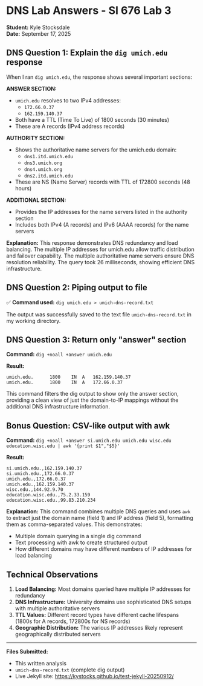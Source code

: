 # DNS Lab Answers - SI 676 Lab 3
**Student:** Kyle Stocksdale  
**Date:** September 17, 2025

## DNS Question 1: Explain the `dig umich.edu` response

When I ran `dig umich.edu`, the response shows several important sections:

**ANSWER SECTION:**
- `umich.edu` resolves to two IPv4 addresses:
  - `172.66.0.37`
  - `162.159.140.37`
- Both have a TTL (Time To Live) of 1800 seconds (30 minutes)
- These are A records (IPv4 address records)

**AUTHORITY SECTION:**
- Shows the authoritative name servers for the umich.edu domain:
  - `dns1.itd.umich.edu`
  - `dns3.umich.org`
  - `dns4.umich.org`
  - `dns2.itd.umich.edu`
- These are NS (Name Server) records with TTL of 172800 seconds (48 hours)

**ADDITIONAL SECTION:**
- Provides the IP addresses for the name servers listed in the authority section
- Includes both IPv4 (A records) and IPv6 (AAAA records) for the name servers

**Explanation:**
This response demonstrates DNS redundancy and load balancing. The multiple IP addresses for umich.edu allow traffic distribution and failover capability. The multiple authoritative name servers ensure DNS resolution reliability. The query took 26 milliseconds, showing efficient DNS infrastructure.

## DNS Question 2: Piping output to file

✅ **Command used:** `dig umich.edu > umich-dns-record.txt`

The output was successfully saved to the text file `umich-dns-record.txt` in my working directory.

## DNS Question 3: Return only "answer" section

**Command:** `dig +noall +answer umich.edu`

**Result:**
```
umich.edu.		1800	IN	A	162.159.140.37
umich.edu.		1800	IN	A	172.66.0.37
```

This command filters the dig output to show only the answer section, providing a clean view of just the domain-to-IP mappings without the additional DNS infrastructure information.

## Bonus Question: CSV-like output with awk

**Command:** `dig +noall +answer si.umich.edu umich.edu wisc.edu education.wisc.edu | awk '{print $1","$5}'`

**Result:**
```
si.umich.edu.,162.159.140.37
si.umich.edu.,172.66.0.37
umich.edu.,172.66.0.37
umich.edu.,162.159.140.37
wisc.edu.,144.92.9.70
education.wisc.edu.,75.2.33.159
education.wisc.edu.,99.83.210.234
```

**Explanation:**
This command combines multiple DNS queries and uses `awk` to extract just the domain name (field 1) and IP address (field 5), formatting them as comma-separated values. This demonstrates:
- Multiple domain querying in a single dig command
- Text processing with awk to create structured output
- How different domains may have different numbers of IP addresses for load balancing

## Technical Observations

1. **Load Balancing:** Most domains queried have multiple IP addresses for redundancy
2. **DNS Infrastructure:** University domains use sophisticated DNS setups with multiple authoritative servers
3. **TTL Values:** Different record types have different cache lifespans (1800s for A records, 172800s for NS records)
4. **Geographic Distribution:** The various IP addresses likely represent geographically distributed servers

---

**Files Submitted:**
- This written analysis
- `umich-dns-record.txt` (complete dig output)
- Live Jekyll site: https://kystocks.github.io/test-jekyll-20250912/
